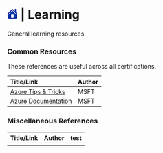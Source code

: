 # [![Home](/src/home.png)](README.md) | Learning
General learning resources.


### Common Resources

These references are useful across all certifications.

| Title/Link                                                             | Author |
| :--------------------------------------------------------------------- | :----- |
| [Azure Tips & Tricks](https://microsoft.github.io/AzureTipsAndTricks/) | MSFT   |
| [Azure Documentation](https://docs.microsoft.com/en-us/azure/)         | MSFT   |

### Miscellaneous References
| Title/Link | Author | test |
| :--------: | :----- | :--- |
|            |        |      |